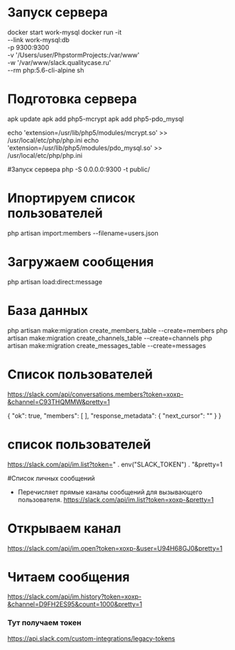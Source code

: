# Запуск сервера
docker start work-mysql
docker run -it \
    --link  work-mysql:db \
    -p 9300:9300 \
    -v '/Users/user/PhpstormProjects:/var/www' \
    -w '/var/www/slack.qualitycase.ru' \
    --rm php:5.6-cli-alpine sh

# Подготовка сервера
apk update
apk add php5-mcrypt
apk add php5-pdo_mysql

echo 'extension=/usr/lib/php5/modules/mcrypt.so' >> /usr/local/etc/php/php.ini
echo 'extension=/usr/lib/php5/modules/pdo_mysql.so' >> /usr/local/etc/php/php.ini

#Запуск сервера
php -S 0.0.0.0:9300 -t public/

# Ипортируем список пользователей
php artisan import:members --filename=users.json

# Загружаем сообщения
php artisan load:direct:message

# База данных
php artisan make:migration create_members_table --create=members
php artisan make:migration create_channels_table --create=channels
php artisan make:migration create_messages_table --create=messages

# Список пользователей
https://slack.com/api/conversations.members?token=xoxp-&channel=C93THQMMW&pretty=1

{
    "ok": true,
    "members": [
    ],
    "response_metadata": {
        "next_cursor": ""
    }
}

# список пользователей
https://slack.com/api/im.list?token=" . env("SLACK_TOKEN") . "&pretty=1

#Список личных сообщений
- Перечисляет прямые каналы сообщений для вызывающего пользователя.
https://slack.com/api/im.list?token=xoxp-&pretty=1

# Открываем канал
https://slack.com/api/im.open?token=xoxp-&user=U94H68GJ0&pretty=1

# Читаем сообщения
https://slack.com/api/im.history?token=xoxp-&channel=D9FH2ES95&count=1000&pretty=1

### Тут получаем токен
https://api.slack.com/custom-integrations/legacy-tokens
